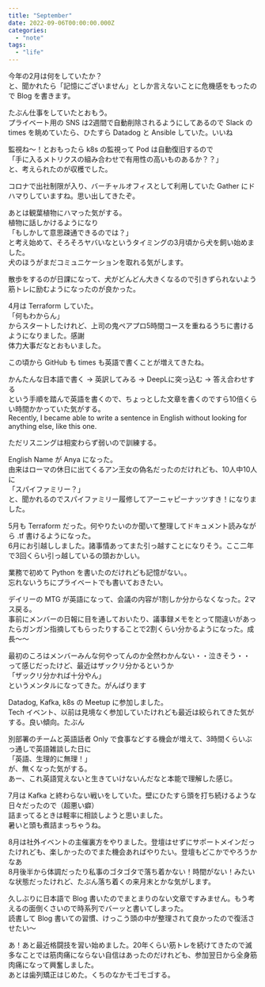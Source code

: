 ```yaml
---
title: "September"
date: 2022-09-06T00:00:00.000Z
categories: 
  - "note"
tags:
  - "life"
---
```

今年の2月は何をしていたか？  
と、聞かれたら「記憶にございません」としか言えないことに危機感をもったので Blog を書きます。  
  
たぶん仕事をしていたとおもう。  
プライベート用の SNS は2週間で自動削除されるようにしてあるので Slack の times を眺めていたら、ひたすら Datadog と Ansible していた。いいね  
  
監視ね〜！とおもったら k8s の監視って Pod は自動復旧するので  
「手に入るメトリクスの組み合わせで有用性の高いものあるか？？」  
と、考えられたのが収穫でした。  
  
コロナで出社制限が入り、バーチャルオフィスとして利用していた Gather にドハマりしていますね。思い出してきたぞ。  
  
あとは観葉植物にハマった気がする。  
植物に話しかけるようになり  
「もしかして意思疎通できるのでは？」  
と考え始めて、そろそろヤバいなというタイミングの3月頃から犬を飼い始めました。  
犬のほうがまだコミュニケーションを取れる気がします。  
  
散歩をするのが日課になって、犬がどんどん大きくなるので引きずられないよう筋トレに励むようになったのが良かった。  
  
4月は Terraform していた。  
「何もわからん」  
からスタートしたけれど、上司の鬼ペアプロ5時間コースを重ねるうちに書けるようになりました。感謝  
体力大事だなとおもいました。  
  
この頃から GitHub も times も英語で書くことが増えてきたね。  
  
かんたんな日本語で書く -> 英訳してみる -> DeepLに突っ込む -> 答え合わせする  
という手順を踏んで英語を書くので、ちょっとした文章を書くのですら10倍くらい時間かかっていた気がする。  
Recently, I became able to write a sentence in English without looking for anything else, like this one.  
  
ただリスニングは相変わらず弱いので訓練する。  
  
English Name が Anya になった。  
由来はローマの休日に出てくるアン王女の偽名だったのだけれども、10人中10人に  
「スパイファミリー？」  
と、聞かれるのでスパイファミリー履修してアーニャピーナッツすき！になりました。  
  
5月も Terraform だった。何やりたいのか聞いて整理してドキュメント読みながら .tf 書けるようになった。  
6月にお引越ししました。諸事情あってまた引っ越すことになりそう。ここ二年で3回くらい引っ越しているの頭おかしい。  
  
業務で初めて Python を書いたのだけれども記憶がない。。  
忘れないうちにプライベートでも書いておきたい。  
  
デイリーの MTG が英語になって、会議の内容が1割しか分からなくなった。2マス戻る。  
事前にメンバーの日報に目を通しておいたり、議事録メモをとって間違いがあったらガンガン指摘してもらったりすることで2割くらい分かるようになった。成長〜〜  
  
最初のころはメンバーみんな何やってんのか全然わかんない・・泣きそう・・  
って感じだったけど、最近はザックリ分かるというか  
「ザックリ分かれば十分やん」  
というメンタルになってきた。がんばります  
  
Datadog, Kafka, k8s の Meetup に参加しました。  
Tech イベント、以前は見境なく参加していたけれども最近は絞られてきた気がする。良い傾向。たぶん  
  
別部署のチームと英語話者 Only で食事などする機会が増えて、3時間くらいぶっ通しで英語雑談した日に  
「英語、生理的に無理！」  
が、無くなった気がする。  
あー、これ英語覚えないと生きていけないんだなと本能で理解した感じ。  
  
7月は Kafka と終わらない戦いをしていた。壁にひたすら頭を打ち続けるような日々だったので（超悪い癖）  
詰まってるときは軽率に相談しようと思いました。  
暑いと頭も煮詰まっちゃうね。  
  
8月は社外イベントの主催裏方をやりました。登壇はせずにサポートメインだったけれども、楽しかったのでまた機会あればやりたい。登壇もどこかでやろうかなあ    
8月後半から体調だったり私事のゴタゴタで落ち着かない！時間がない！みたいな状態だったけれど、たぶん落ち着くの来月末とかな気がします。  
  
久しぶりに日本語で Blog 書いたのでまとまりのない文章ですみません。もう考えるの面倒くさいので時系列でバーッと書いてしまった。  
読書して Blog 書いての習慣、けっこう頭の中が整理されて良かったので復活させたい〜  
  
あ！あと最近格闘技を習い始めました。20年くらい筋トレを続けてきたので滅多なことでは筋肉痛にならない自信はあったのだけれども、参加翌日から全身筋肉痛になって興奮しました。  
あとは歯列矯正はじめた。くちのなかモゴモゴする。  
  

